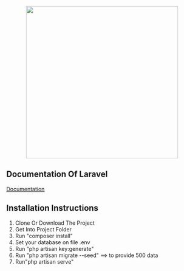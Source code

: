 <p align="center"><a href="https://laravel.com" target="_blank"><img src="https://raw.githubusercontent.com/laravel/art/master/logo-lockup/5%20SVG/2%20CMYK/1%20Full%20Color/laravel-logolockup-cmyk-red.svg" width="400"></a></p>

## Documentation Of Laravel
[Documentation](https://laravel.com/docs)

## Installation Instructions
1. Clone Or Download The Project
2. Get Into Project Folder
3. Run "composer install"
4. Set your database on file .env
5. Run "php artisan key:generate"
6. Run "php artisan migrate --seed" ==> to provide 500 data
6. Run"php artisan serve"